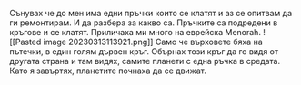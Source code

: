 Сънувах че до мен има едни пръчки които се клатят и аз се опитвам да ги ремонтирам. И да разбера за какво са. Пръчките са подредени в кръгове и се клатят. Приличаха ми много на еврейска Menorah. ![[Pasted image 20230313113921.png]]
Само че върховете бяха на пътечки, в един голям дървен кръг. Обърнах този кръг да го видя от другата страна и там видях, самите планети с една ръчка в средата. Като я завъртях, планетите почнаха да се движат. 